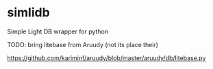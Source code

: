 # simlidb
Simple Light DB wrapper for python

TODO: bring litebase from Aruudy (not its place their)

https://github.com/kariminf/aruudy/blob/master/aruudy/db/litebase.py
